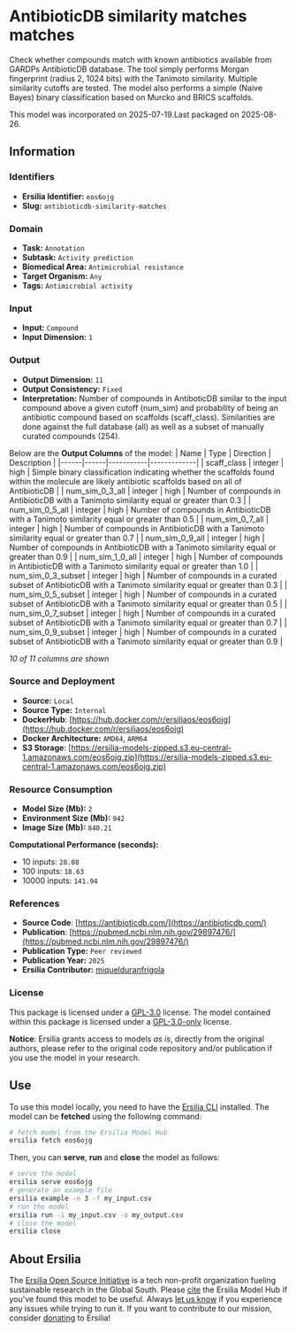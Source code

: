 # AntibioticDB similarity matches matches

Check whether compounds match with known antibiotics available from GARDPs AntibioticDB database. The tool simply performs Morgan fingerprint (radius 2, 1024 bits) with the Tanimoto similarity. Multiple similarity cutoffs are tested. The model also performs a simple (Naive Bayes) binary classification based on Murcko and BRICS scaffolds.

This model was incorporated on 2025-07-19.Last packaged on 2025-08-26.

## Information
### Identifiers
- **Ersilia Identifier:** `eos6ojg`
- **Slug:** `antibioticdb-similarity-matches`

### Domain
- **Task:** `Annotation`
- **Subtask:** `Activity prediction`
- **Biomedical Area:** `Antimicrobial resistance`
- **Target Organism:** `Any`
- **Tags:** `Antimicrobial activity`

### Input
- **Input:** `Compound`
- **Input Dimension:** `1`

### Output
- **Output Dimension:** `11`
- **Output Consistency:** `Fixed`
- **Interpretation:** Number of compounds in AntiboticDB similar to the input compound above a given cutoff (num_sim) and probability of being an antibiotic compound based on scaffolds (scaff_class). Similarities are done against the full database (all) as well as a subset of manually curated compounds (254).

Below are the **Output Columns** of the model:
| Name | Type | Direction | Description |
|------|------|-----------|-------------|
| scaff_class | integer | high | Simple binary classification indicating whether the scaffolds found within the molecule are likely antibiotic scaffolds based on all of AntibioticDB |
| num_sim_0_3_all | integer | high | Number of compounds in AntibioticDB with a Tanimoto similarity equal or greater than 0.3 |
| num_sim_0_5_all | integer | high | Number of compounds in AntibioticDB with a Tanimoto similarity equal or greater than 0.5 |
| num_sim_0_7_all | integer | high | Number of compounds in AntibioticDB with a Tanimoto similarity equal or greater than 0.7 |
| num_sim_0_9_all | integer | high | Number of compounds in AntibioticDB with a Tanimoto similarity equal or greater than 0.9 |
| num_sim_1_0_all | integer | high | Number of compounds in AntibioticDB with a Tanimoto similarity equal or greater than 1.0 |
| num_sim_0_3_subset | integer | high | Number of compounds in a curated subset of AntibioticDB with a Tanimoto similarity equal or greater than 0.3 |
| num_sim_0_5_subset | integer | high | Number of compounds in a curated subset of AntibioticDB with a Tanimoto similarity equal or greater than 0.5 |
| num_sim_0_7_subset | integer | high | Number of compounds in a curated subset of AntibioticDB with a Tanimoto similarity equal or greater than 0.7 |
| num_sim_0_9_subset | integer | high | Number of compounds in a curated subset of AntibioticDB with a Tanimoto similarity equal or greater than 0.9 |

_10 of 11 columns are shown_
### Source and Deployment
- **Source:** `Local`
- **Source Type:** `Internal`
- **DockerHub**: [https://hub.docker.com/r/ersiliaos/eos6ojg](https://hub.docker.com/r/ersiliaos/eos6ojg)
- **Docker Architecture:** `AMD64`, `ARM64`
- **S3 Storage**: [https://ersilia-models-zipped.s3.eu-central-1.amazonaws.com/eos6ojg.zip](https://ersilia-models-zipped.s3.eu-central-1.amazonaws.com/eos6ojg.zip)

### Resource Consumption
- **Model Size (Mb):** `2`
- **Environment Size (Mb):** `942`
- **Image Size (Mb):** `840.21`

**Computational Performance (seconds):**
- 10 inputs: `28.08`
- 100 inputs: `18.63`
- 10000 inputs: `141.94`

### References
- **Source Code**: [https://antibioticdb.com/](https://antibioticdb.com/)
- **Publication**: [https://pubmed.ncbi.nlm.nih.gov/29897476/](https://pubmed.ncbi.nlm.nih.gov/29897476/)
- **Publication Type:** `Peer reviewed`
- **Publication Year:** `2025`
- **Ersilia Contributor:** [miquelduranfrigola](https://github.com/miquelduranfrigola)

### License
This package is licensed under a [GPL-3.0](https://github.com/ersilia-os/ersilia/blob/master/LICENSE) license. The model contained within this package is licensed under a [GPL-3.0-only](LICENSE) license.

**Notice**: Ersilia grants access to models _as is_, directly from the original authors, please refer to the original code repository and/or publication if you use the model in your research.


## Use
To use this model locally, you need to have the [Ersilia CLI](https://github.com/ersilia-os/ersilia) installed.
The model can be **fetched** using the following command:
```bash
# fetch model from the Ersilia Model Hub
ersilia fetch eos6ojg
```
Then, you can **serve**, **run** and **close** the model as follows:
```bash
# serve the model
ersilia serve eos6ojg
# generate an example file
ersilia example -n 3 -f my_input.csv
# run the model
ersilia run -i my_input.csv -o my_output.csv
# close the model
ersilia close
```

## About Ersilia
The [Ersilia Open Source Initiative](https://ersilia.io) is a tech non-profit organization fueling sustainable research in the Global South.
Please [cite](https://github.com/ersilia-os/ersilia/blob/master/CITATION.cff) the Ersilia Model Hub if you've found this model to be useful. Always [let us know](https://github.com/ersilia-os/ersilia/issues) if you experience any issues while trying to run it.
If you want to contribute to our mission, consider [donating](https://www.ersilia.io/donate) to Ersilia!
